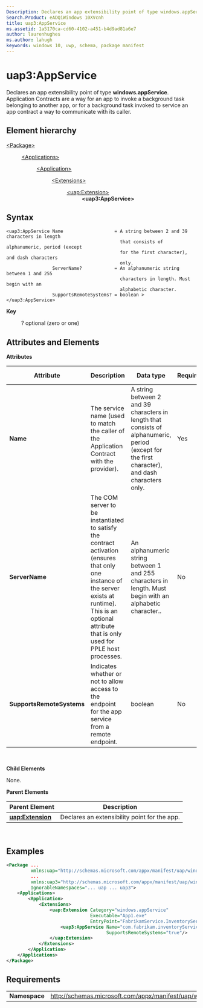 ```yaml
---
Description: Declares an app extensibility point of type windows.appService.
Search.Product: eADQiWindows 10XVcnh
title: uap3:AppService
ms.assetid: 1a5170ca-cd60-4102-a451-b4d9ad81a6e7
author: laurenhughes
ms.author: lahugh
keywords: windows 10, uwp, schema, package manifest
---
```


# uap3:AppService


Declares an app extensibility point of type **windows.appService**. Application Contracts are a way for an app to invoke a background task belonging to another app, or for a background task invoked to service an app contract a way to communicate with its caller.

## Element hierarchy

<dl>
<dt><a href="element-package.md">&lt;Package&gt;</a></dt>
<dd>
<dl>
<dt><a href="element-applications.md">&lt;Applications&gt;</a></dt>
<dd>
<dl>
<dt><a href="element-application.md">&lt;Application&gt;</a></dt>
<dd>
<dl>
<dt><a href="element-1-extensions.md">&lt;Extensions&gt;</a></dt>
<dd>
<dl>
<dt><a href="element-uap-extension.md">&lt;uap:Extension&gt;</a></dt>
<dd><b>&lt;uap3:AppService&gt;</b></dd>
</dl>
</dd>
</dl>
</dd>
</dl>
</dd>
</dl>
</dd>
</dl>

## Syntax


```
<uap3:AppService Name                   = A string between 2 and 39 characters in length 
                                          that consists of alphanumeric, period (except 
                                          for the first character), and dash characters 
                                          only.
                 ServerName?            = An alphanumeric string between 1 and 255 
                                          characters in length. Must begin with an 
                                          alphabetic character.
                 SupportsRemoteSystems? = boolean >
</uap3:AppService>
```

**Key**

          ? optional (zero or one)

## Attributes and Elements


**Attributes**

| Attribute                 | Description                                                                                                                                                                                                     | Data type                                                                                                                                        | Required | Default value |
|---------------------------|-----------------------------------------------------------------------------------------------------------------------------------------------------------------------------------------------------------------|--------------------------------------------------------------------------------------------------------------------------------------------------|----------|---------------|
| **Name**                  | The service name (used to match the caller of the Application Contract with the provider).                                                                                                                      | A string between 2 and 39 characters in length that consists of alphanumeric, period (except for the first character), and dash characters only. | Yes      |               |
| **ServerName**            | The COM server to be instantiated to satisfy the contract activation (ensures that only one instance of the server exists at runtime). This is an optional attribute that is only used for PPLE host processes. | An alphanumeric string between 1 and 255 characters in length. Must begin with an alphabetic character..                                         | No       |               |
| **SupportsRemoteSystems** | Indicates whether or not to allow access to the endpoint for the app service from a remote endpoint.                                                                                                            | boolean                                                                                                                                          | No       |               |

 

**Child Elements**

None.

**Parent Elements**

| Parent Element                                 | Description                                  |
|------------------------------------------------|----------------------------------------------|
| [**uap:Extension**](element-uap-extension.md) | Declares an extensibility point for the app. |

 

## Examples


```XML
<Package ...
         xmlns:uap="http://schemas.microsoft.com/appx/manifest/uap/windows10"  
         ...
         xmlns:uap3="http://schemas.microsoft.com/appx/manifest/uap/windows10/3"  
         IgnorableNamespaces="... uap ... uap3">
    <Applications>
        <Application>
            <Extensions>
                <uap:Extension Category="windows.appService" 
                               Executable="App1.exe" 
                               EntryPoint="FabrikamService.InventoryServiceTask">    
                    <uap3:AppService Name="com.fabrikam.inventoryService" 
                                     SupportsRemoteSystems="true"/>  
                </uap:Extension>  
            </Extensions>
        </Application>
    </Applications>
</Package>
```

## Requirements


|               |                                                            |
|---------------|------------------------------------------------------------|
| **Namespace** | http://schemas.microsoft.com/appx/manifest/uap/windows10/3 |

 

 

 



